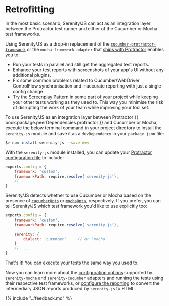 # Retrofitting

In the most basic scenario, Serenity/JS can act as an integration layer between the Protractor 
test runner and either of the Cucumber or Mocha test frameworks.

Using Serenity/JS as a drop-in replacement of 
the [`cucumber-protractor-framework`](https://github.com/mattfritz/protractor-cucumber-framework/)
or the `mocha framework adapter` that [ships with Protractor](https://github.com/angular/protractor/tree/master/lib/frameworks)
enables you to:
- Run your tests in parallel and still get the aggregated test reports.
- Enhance your test reports with screenshots of your app's UI without any additional plugins.
- Fix some common problems related to Cucumber/WebDriver 
ControlFlow synchronisation and inaccurate reporting with just a single config change.
- Try the [Screenplay Pattern](../design/screenplay-pattern.md) 
in some part of your project while keeping your other tests working as they used to.
This way you minimise the risk of disrupting the work of your team while improving your tool set.

To use Serenity/JS as an integration layer between Protractor {{ book.package.peerDependencies.protractor }} and Cucumber or Mocha, 
execute the below terminal command in your project directory to install the `serenity-js` module and save it as a `devDependency`
in your `package.json` file:

``` bash
$> npm install serenity-js --save-dev
```

With the `serenity-js` module installed, you can update your 
[Protractor configuration file](./configuration.md)
to include:

```javascript
exports.config = {
    framework: 'custom',
    frameworkPath: require.resolve('serenity-js'), 
    // ...
}
```

Serenity/JS detects whether to use Cucumber or Mocha based on the presence 
of [`cucumberOpts`](../cucumber/readme.md) 
or [`mochaOpts`](mocha.md), respectively.
If you prefer, you can tell Serenity/JS which test framework you'd like to use explicitly too:

```javascript
exports.config = {
    framework: 'custom',
    frameworkPath: require.resolve('serenity-js'),
    
    serenity: {
        dialect: 'cucumber'     // or 'mocha'
    }
    // ...
}
```

That's it! You can execute your tests the same way you used to.

Now you can learn more about the [configuration options](./configuration.md) supported by 
[`serenity-mocha`](mocha.md) and 
[`serenity-cucumber`](../cucumber/readme.md) adapters and
running the tests using their respective test frameworks, or [configure the reporting](reporting.md) to convert
the intermediary JSON reports produced by `serenity-js` to HTML.
 
{% include "../feedback.md" %}
